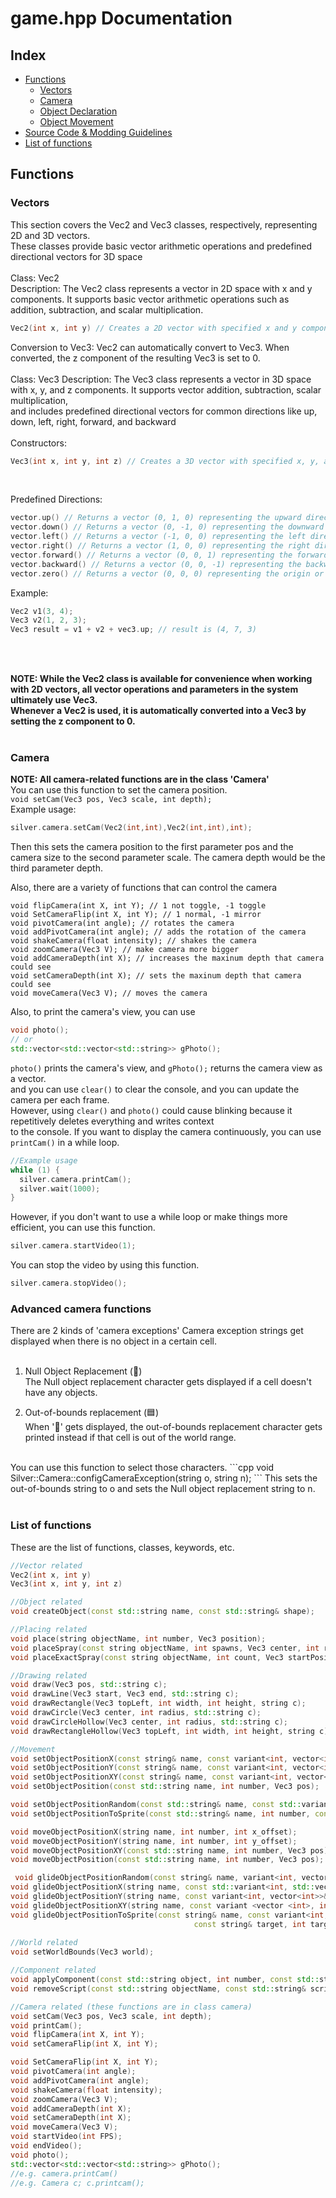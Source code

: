 # game.hpp Documentation

## Index

- [Functions](#functions)
  - [Vectors](#vectors)
  - [Camera](#camera)
  - [Object Declaration](#object-declaration)
  - [Object Movement](#object-movement)
- [Source Code & Modding Guidelines](#source-code--modding-guidelines)
- [List of functions](#list-of-functions)

## Functions

### Vectors

This section covers the Vec2 and Vec3 classes, respectively, representing 2D and 3D vectors. <br>
These classes provide basic vector arithmetic operations and predefined directional vectors for 3D space <br>
<br>
Class: Vec2 <br>
Description: The Vec2 class represents a vector in 2D space with x and y components. It supports basic vector arithmetic operations such as addition, subtraction, and scalar multiplication. 

```cpp
Vec2(int x, int y) // Creates a 2D vector with specified x and y components.
```
Conversion to Vec3: Vec2 can automatically convert to Vec3. When converted, the z component of the resulting Vec3 is set to 0. <br>
<br>
Class: Vec3
Description: The Vec3 class represents a vector in 3D space with x, y, and z components. It supports vector addition, subtraction, scalar multiplication, <br>
and includes predefined directional vectors for common directions like up, down, left, right, forward, and backward <br>
<br>
Constructors:
```cpp
Vec3(int x, int y, int z) // Creates a 3D vector with specified x, y, and z components.
```
<br>

Predefined Directions:
```cpp
vector.up() // Returns a vector (0, 1, 0) representing the upward direction.
vector.down() // Returns a vector (0, -1, 0) representing the downward direction.
vector.left() // Returns a vector (-1, 0, 0) representing the left direction.
vector.right() // Returns a vector (1, 0, 0) representing the right direction.
vector.forward() // Returns a vector (0, 0, 1) representing the forward direction.
vector.backward() // Returns a vector (0, 0, -1) representing the backward direction.
vector.zero() // Returns a vector (0, 0, 0) representing the origin or no movement.
```

Example:
```cpp
Vec2 v1(3, 4);
Vec3 v2(1, 2, 3);
Vec3 result = v1 + v2 + vec3.up; // result is (4, 7, 3)
```
<br>
<br>


**NOTE:
While the Vec2 class is available for convenience when working with 2D vectors, all vector operations and parameters in the system ultimately use Vec3. <br> 
Whenever a Vec2 is used, it is automatically converted into a Vec3 by setting the z component to 0.** <br> <br>

### Camera
**NOTE: All camera-related functions are in the class 'Camera'**<br>
You can use this function to set the camera position.<br>
`void setCam(Vec3 pos, Vec3 scale, int depth);`
<br>
Example usage:
```cpp
silver.camera.setCam(Vec2(int,int),Vec2(int,int),int);
```
Then this sets the camera position to the first parameter pos and the camera size to the second parameter scale. The camera depth would be the third parameter depth. <br>

Also, there are a variety of functions that can control the camera
```
void flipCamera(int X, int Y); // 1 not toggle, -1 toggle
void SetCameraFlip(int X, int Y); // 1 normal, -1 mirror
void pivotCamera(int angle); // rotates the camera
void addPivotCamera(int angle); // adds the rotation of the camera 
void shakeCamera(float intensity); // shakes the camera
void zoomCamera(Vec3 V); // make camera more bigger
void addCameraDepth(int X); // increases the maxinum depth that camera could see
void setCameraDepth(int X); // sets the maxinum depth that camera could see
void moveCamera(Vec3 V); // moves the camera
```
Also, to print the camera's view, you can use 
```cpp
void photo();
// or
std::vector<std::vector<std::string>> gPhoto();
```
`photo()` prints the camera's view, and `gPhoto();` returns the camera view as a vector. <br>
and you can use `clear()` to clear the console, and you can update the camera per each frame. <br>
However, using `clear()` and `photo()` could cause blinking because it repetitively deletes everything and writes context <br>
to the console. If you want to display the camera continuously, you can use `printCam()` in a while loop.<br>
```cpp
//Example usage
while (1) {
  silver.camera.printCam();
  silver.wait(1000);
}
```
However, if you don't want to use a while loop or make things more efficient, you can use this function.
```cpp
silver.camera.startVideo(1);
```
You can stop the video by using this function.
```cpp
silver.camera.stopVideo();
```

### Advanced camera functions
There are 2 kinds of 'camera exceptions' Camera exception strings get displayed when there is no object in a certain cell. <br>
<br>
1. Null Object Replacement (🧱) <br>
The Null object replacement character gets displayed if a cell doesn't have any objects.

2. Out-of-bounds replacement (🟦) <br>
When '🧱' gets displayed, the out-of-bounds replacement character gets printed instead if that cell is out of the world range. <br>
<br>
You can use this function to select those characters.
```cpp
void Silver::Camera::configCameraException(string o, string n);
```
This sets the out-of-bounds string to o and sets the Null object replacement string to n.<br>
<br>

### List of functions
These are the list of functions, classes, keywords, etc.
```cpp
//Vector related
Vec2(int x, int y)
Vec3(int x, int y, int z)

//Object related
void createObject(const std::string name, const std::string& shape);

//Placing related
void place(string objectName, int number, Vec3 position);
void placeSpray(const string objectName, int spawns, Vec3 center, int range);
void placeExactSpray(const string objectName, int count, Vec3 startPosition);

//Drawing related
void draw(Vec3 pos, std::string c);
void drawLine(Vec3 start, Vec3 end, std::string c);
void drawRectangle(Vec3 topLeft, int width, int height, string c);
void drawCircle(Vec3 center, int radius, std::string c);
void drawCircleHollow(Vec3 center, int radius, std::string c);
void drawRectangleHollow(Vec3 topLeft, int width, int height, string c);

//Movement
void setObjectPositionX(const string& name, const variant<int, vector<int>>& number, Vec3 pos);
void setObjectPositionY(const string& name, const variant<int, vector<int>>& number, Vec3 pos);
void setObjectPositionXY(const string& name, const variant<int, vector<int>>& number, Vec3 pos);
void setObjectPosition(const std::string name, int number, Vec3 pos);

void setObjectPositionRandom(const std::string& name, const std::variant<int, std::vector<int>>& number);
void setObjectPositionToSprite(const std::string& name, int number, const std::string& targetName, int targetNumber);

void moveObjectPositionX(string name, int number, int x_offset); 
void moveObjectPositionY(string name, int number, int y_offset);
void moveObjectPositionXY(const std::string name, int number, Vec3 pos);
void moveObjectPosition(const std::string name, int number, Vec3 pos);

 void glideObjectPositionRandom(const string& name, variant<int, vector <int>>& number, Vec3 position, float speed);
void glideObjectPositionX(string name, const std::variant<int, std::vector<int>>& number, int x_offset, float speed);
void glideObjectPositionY(string name, const variant<int, vector<int>>& number, int y_offset, float speed);
void glideObjectPositionXY(string name, const variant <vector <int>, int>& number, Vec3 target_pos, float speed);
void glideObjectPositionToSprite(const string& name, const variant<int, vector<int>>& number,
                                         const string& target, int targetNumber, float speed);
    
//World related
void setWorldBounds(Vec3 world);

//Component related
void applyComponent(const std::string object, int number, const std::string component, ...);
void removeScript(const std::string objectName, const std::string& scriptToRemove);

//Camera related (these functions are in class camera)
void setCam(Vec3 pos, Vec3 scale, int depth);
void printCam();
void flipCamera(int X, int Y); 
void setCameraFlip(int X, int Y); 

void SetCameraFlip(int X, int Y);
void pivotCamera(int angle); 
void addPivotCamera(int angle); 
void shakeCamera(float intensity); 
void zoomCamera(Vec3 V); 
void addCameraDepth(int X); 
void setCameraDepth(int X); 
void moveCamera(Vec3 V); 
void startVideo(int FPS);
void endVideo();
void photo();
std::vector<std::vector<std::string>> gPhoto();
//e.g. camera.printCam()
//e.g. Camera c; c.printcam();

```


